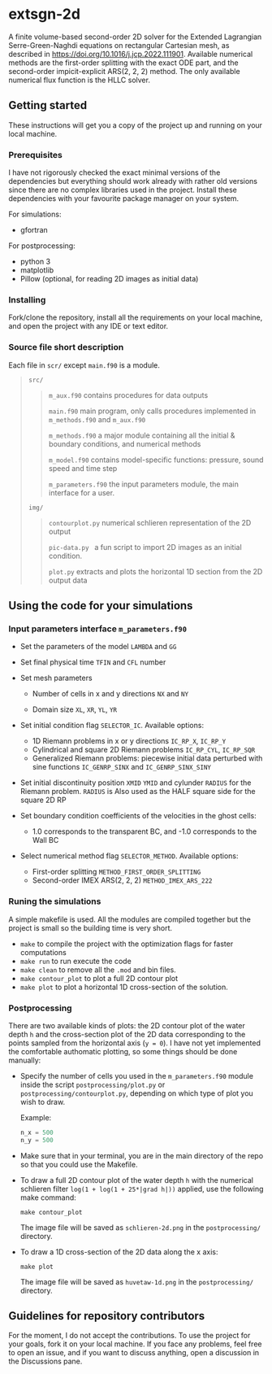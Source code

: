 # extsgn-2d
A finite volume-based second-order 2D solver for the Extended Lagrangian Serre-Green-Naghdi equations on rectangular Cartesian mesh, as described in https://doi.org/10.1016/j.jcp.2022.111901. Available numerical methods are the first-order splitting with the exact ODE part, and the second-order impicit-explicit ARS(2, 2, 2) method. The only available numerical flux function is the HLLC solver.

## Getting started
These instructions will get you a copy of the project up and running on your local machine.

### Prerequisites

I have not rigorously checked the exact minimal versions of the dependencies but everything should work already with rather old versions since there are no complex libraries used in the project. Install these dependencies with your favourite package manager on your system.

For simulations:

* gfortran

For postprocessing:

* python 3
* matplotlib
* Pillow (optional, for reading 2D images as initial data)

### Installing

Fork/clone the repository, install all the requirements on your local machine, and open the project with any IDE or text editor.

### Source file short description

Each file in `scr/`  except `main.f90` is a module.

> `src/`
>
> > `m_aux.f90`  contains procedures for data outputs
> >
> > `main.f90`  main program, only calls procedures implemented in `m_methods.f90` and `m_aux.f90`
> >
> > `m_methods.f90` a major module containing all the initial & boundary conditions, and numerical methods
> >
> > `m_model.f90` contains model-specific functions: pressure, sound speed and time step
> >
> > `m_parameters.f90` the input parameters module, the main interface for a user.
>
> `img/`
>
> > `contourplot.py` numerical schlieren representation of the 2D output
> >
> > `pic-data.py ` a fun script to import 2D images as an initial condition.
> >
> > `plot.py` extracts and plots the horizontal 1D section from the 2D output data



## Using the code for your simulations

### Input parameters interface `m_parameters.f90`

* Set the parameters of the model `LAMBDA` and `GG`

* Set final physical time `TFIN` and `CFL` number

* Set mesh parameters

    * Number of cells in x and y directions `NX` and `NY`

    * Domain size `XL`, `XR`, `YL`, `YR`

* Set initial condition flag `SELECTOR_IC`. Available options:
    * 1D Riemann problems in x or y directions `IC_RP_X`, `IC_RP_Y`
    * Cylindrical and square 2D Riemann problems `IC_RP_CYL`, `IC_RP_SQR`
    * Generalized Riemann problems: piecewise initial data perturbed with sine functions `IC_GENRP_SINX` and  `IC_GENRP_SINX_SINY`
* Set initial discontinuity position `XMID` `YMID` and cylunder `RADIUS` for the Riemann problem. `RADIUS` is Also used as the HALF square side for the square 2D RP

* Set boundary condition coefficients of the velocities in the ghost cells:
    * 1.0 corresponds to the transparent BC, and -1.0 corresponds to the Wall BC
* Select numerical method flag `SELECTOR_METHOD`. Available options:
    * First-order splitting `METHOD_FIRST_ORDER_SPLITTING`
    * Second-order IMEX ARS(2, 2, 2) `METHOD_IMEX_ARS_222`



### Runing the simulations

A simple makefile is used. All the modules are compiled together but the project is small so the building time is very short.

* `make` to compile the project with the optimization flags for faster computations
* `make run` to run execute the code
* `make clean` to remove all the `.mod` and bin files.
* `make contour_plot` to plot a full 2D contour plot
* `make plot` to plot a horizontal 1D cross-section of the solution.



### Postprocessing

There are two available kinds of plots: the 2D contour plot of the water depth `h` and the cross-section plot of the 2D data corresponding to the points sampled from the horizontal axis (`y = 0`).
I have not yet implemented the comfortable authomatic plotting, so some things should be done manually:

* Specify the number of cells you used in the `m_parameters.f90` module inside the script `postprocessing/plot.py` or `postprocessing/contourplot.py`, depending on which type of plot you wish to draw.

    Example:

    ```python
    n_x = 500
    n_y = 500
    ```
* Make sure that in your terminal, you are in the main directory of the repo so that you could use the Makefile.

* To draw a full 2D contour plot of the water depth `h` with the numerical schlieren filter `log(1 + log(1 + 25*|grad h|))` applied, use the following make command:

    ```shell
    make contour_plot
    ```

  The image file will be saved as `schlieren-2d.png` in the `postprocessing/` directory.


* To draw a 1D cross-section of the 2D data along the x axis:

    ```shell
    make plot
    ```

  The image file will be saved as `huvetaw-1d.png` in the `postprocessing/` directory.



## Guidelines for repository contributors

For the moment, I do not accept the contributions. To use the project for your goals, fork it on your local machine. If you face any problems, feel free to open an issue, and if you want to discuss anything, open a discussion in the Discussions pane.

